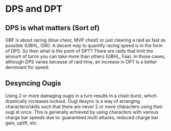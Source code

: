 # DPS and DPT
## DPS is what matters (Sort of)
GBF is about racing (blue chest, MVP chest) or just clearing a raid as fast as possible (UBHL, GW). A decent way to quantify racing speed is in the form of DPS. So then what is the point of DPT? There are raids that limit the amount of turns you can take more than others (UBHL, Faa). In those cases, although DPS varies because of raid time, an increase in DPT is a better derminant for speed. 
## Desyncing Ougis
Using 2 or more damaging ougis in a turn results in a chain burst, which drastically increases lockout. Ougi desync is a way of arranging characters/skills such that there are never 2 or more characters using their ougi at once. This is generally achieved by using characters with various charge bar speeds due to: guaranteed multi attacks, reduced charge bar gain, uplift, etc. 
